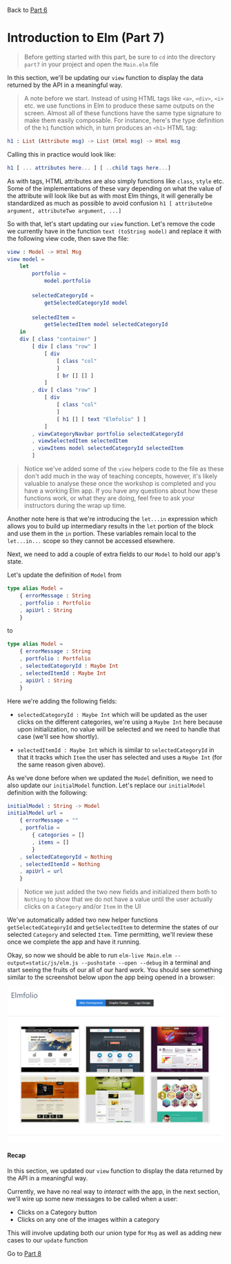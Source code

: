 
Back to [Part 6](../part6/README.md)

# Introduction to Elm (Part 7)

>Before getting started with this part, be sure to `cd` into the directory `part7` in your project and open the `Main.elm` file

In this section, we'll be updating our `view` function to display the data returned by the API in a meaningful
way. 

>A note before we start. Instead of using HTML tags like `<a>`, `<div>`, `<i>` etc. we use functions in Elm to produce these
same outputs on the screen. Almost all of these functions have the same type signature to make them easily
composable. For instance, here's the type definition of the `h1` function which, in turn produces an `<h1>` HTML tag:

```elm
h1 : List (Attribute msg) -> List (Html msg) -> Html msg
```

Calling this in practice would look like:

```elm
h1 [ ... attributes here... ] [ ..child tags here...]
```
 
As with tags, HTML attributes are also simply functions like `class`, `style` etc. Some of the implementations of these vary
depending on what the value of the attribute will look like but as with most Elm things, it will generally 
be standardized as much as possible to avoid confusion `h1 [ attributeOne argument, attributeTwo argument, ...]`

So with that, let's start updating our `view` function. Let's remove the code we currently have
in the function `text (toString model)` and replace it with the following view code, then save the file:

```elm
view : Model -> Html Msg
view model =
    let
        portfolio =
            model.portfolio

        selectedCategoryId =
            getSelectedCategoryId model

        selectedItem =
            getSelectedItem model selectedCategoryId
    in
    div [ class "container" ]
        [ div [ class "row" ]
            [ div
                [ class "col"
                ]
                [ br [] [] ]
            ]
        , div [ class "row" ]
            [ div
                [ class "col"
                ]
                [ h1 [] [ text "Elmfolio" ] ]
            ]
        , viewCategoryNavbar portfolio selectedCategoryId
        , viewSelectedItem selectedItem
        , viewItems model selectedCategoryId selectedItem
        ]
```

>Notice we've added some of the `view` helpers code to the file as these don't add much in the way of teaching concepts, however, 
it's likely valuable to analyse these once the workshop is completed and you have a working Elm app. If you have any questions
about how these functions work, or what they are doing, feel free to ask your instructors during the wrap up time. 

Another note here is that we're introducing the `let...in` expression which allows you to build up intermediary results in
the `let` portion of the block and use them in the `in` portion. These variables remain local to the `let...in...` scope
so they cannot be accessed elsewhere.

Next, we need to add a couple of extra fields to our `Model` to hold our app's state.

Let's update the definition of `Model` from

```elm
type alias Model =
    { errorMessage : String
    , portfolio : Portfolio
    , apiUrl : String
    }
```

to

```elm
type alias Model =
    { errorMessage : String
    , portfolio : Portfolio
    , selectedCategoryId : Maybe Int
    , selectedItemId : Maybe Int
    , apiUrl : String
    }
```

Here we're adding the following fields:

- `selectedCategoryId : Maybe Int` which will be updated as the user clicks on the different categories, we're using a
`Maybe Int` here because upon initialization, no value will be selected and we need to handle that case (we'll see how
shortly).

- `selectedItemId : Maybe Int` which is similar to `selectedCategoryId` in that it tracks which `Item` the user has
 selected and uses a `Maybe Int` (for the same reason given above).

As we've done before when we updated the `Model` definition, we need to also update our `initialModel` function. 
Let's replace our `initialModel` definition with the following:
 
```elm
initialModel : String -> Model
initialModel url =
    { errorMessage = ""
    , portfolio =
        { categories = []
        , items = []
        }
    , selectedCategoryId = Nothing
    , selectedItemId = Nothing
    , apiUrl = url
    }
```

>Notice we just added the two new fields and initialized them both to `Nothing` to show that we do not have a value
until the user actually clicks on a `Category` and/or `Item` in the UI

We've automatically added two new helper functions `getSelectedCategoryId` and `getSelectedItem` to determine the states of our selected
`Category` and selected `Item`. Time permitting, we'll review these once we complete the app and have it running. 

Okay, so now we should be able to run `elm-live Main.elm --output=static/js/elm.js --pushstate --open --debug`
in a terminal and start seeing the fruits of our all of our hard work. You should see something similar
to the screenshot below upon the app being opened in a browser:

![App Preview](../static/images/app.png)

#### Recap

In this section, we updated our `view` function to display the data returned by the API in a meaningful
way. 

Currently, we have no real way to _interact_ with the app, in the next section, we'll wire up some new 
messages to be called when a user:

- Clicks on a Category button
- Clicks on any one of the images within a category

This will involve updating both our union type for `Msg` as well as adding new cases to our `update` function

Go to [Part 8](../part8/README.md)